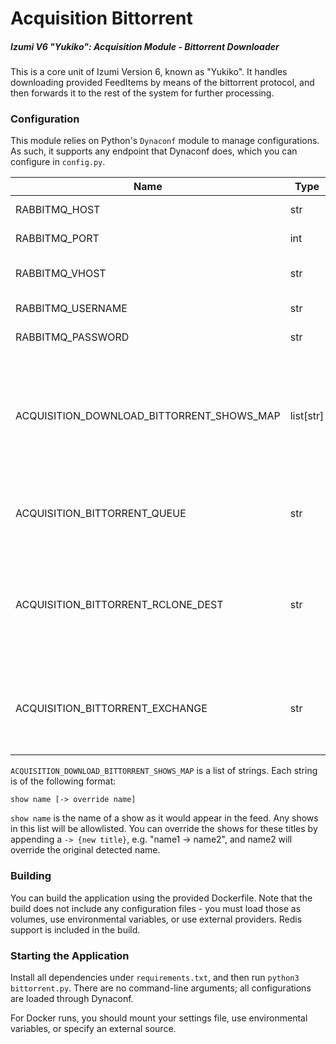 # Acquisition Bittorrent

##### Izumi V6 "Yukiko": Acquisition Module - Bittorrent Downloader

This is a core unit of Izumi Version 6, known as "Yukiko". It handles downloading provided FeedItems by means of the bittorrent protocol, and then forwards it to the rest of the system for further processing.

### Configuration

This module relies on Python's `Dynaconf` module to manage configurations. As such, it supports any endpoint that Dynaconf does, which you can configure in `config.py`. 

| Name                                      | Type      | Use                                                                                 |
| ----------------------------------------- | --------- | ----------------------------------------------------------------------------------- |
| RABBITMQ_HOST                             | str       | RabbitMQ host url                                                                   |
| RABBITMQ_PORT                             | int       | RabbtMQ port                                                                        |
| RABBITMQ_VHOST                            | str       | RabbitMQ virtual host                                                               |
| RABBITMQ_USERNAME                         | str       | RabbitMQ username                                                                   |
| RABBITMQ_PASSWORD                         | str       | RabbitMQ password                                                                   |
| ACQUISITION_DOWNLOAD_BITTORRENT_SHOWS_MAP | list[str] | A centralized show name overrider (overrides any other providers.) Read more below. |
| ACQUISITION_BITTORRENT_QUEUE              | str       | Queue (name) to listen to requests from.                                            |
| ACQUISITION_BITTORRENT_RCLONE_DEST        | str       | Rclone destination (should be a path to a folder) to upload new downloads to.       |
| ACQUISITION_BITTORRENT_EXCHANGE           | str       | Exchange to publish new job to (download complete, move to next step).              |

`ACQUISITION_DOWNLOAD_BITTORRENT_SHOWS_MAP` is a list of strings. Each string is of the following format:
```
show name [-> override name]
```
`show name` is the name of a show as it would appear in the feed. Any shows in this list will be allowlisted. You can override the shows for these titles by appending a `-> {new title}`, e.g. "name1 -> name2", and name2 will override the original detected name.

### Building

You can build the application using the provided Dockerfile. Note that the build does not include any configuration files - you must load those as volumes, use environmental variables, or use external providers. Redis support is included in the build.

### Starting the Application

Install all dependencies under `requirements.txt`, and then run `python3 bittorrent.py`. There are no command-line arguments; all configurations are loaded through Dynaconf.

For Docker runs, you should mount your settings file, use environmental variables, or specify an external source.